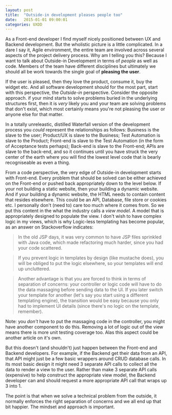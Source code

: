 ```yaml
---
layout: post
title:  "Outside-in development pleases people too"
date:   2015-01-01 09:00:01
categories: UXDD
---
```


As a Front-end developer I find myself nicely positioned between UX and Backend development. But the wholistic picture is a little complicated. In a dare I say it, Agile environment, the entire team are involved across several aspects of the project delivery process. Why am I telling you this? Because I want to talk about Outside-in Development in terms of *people* as well as code. Members of the team have different disciplines but ultimately we should all be work towards the single goal of **pleasing the user**.

If the user is pleased, then they love the product, consume it, buy the widget etc. And all software development should for the most part, start with this perspective, the *Outside-in* perspective. Consider the opposite approach. if your mind starts to solve problems buried in the underlying structures first, then it is *very* likely you and your team are solving problems that don't exist, which most certainly means you're not pleasing the user or anyone else for that matter.

In a totally unreleastic, distilled Waterfall version of the development process you *could* represent the relationships as follows: Business is the slave to the user; Product/UX is slave to the Business; Test Automation is slave to the Product; Front-end is slave to the Test Automation (in the form of Acceptance tests perhaps); Back-end is slave to the Front-end; APIs are slave to the back-end, and so it continues until you have struck the very center of the earth where you will find the lowest level code that is bearly recogniseable as even a thing.

From a code perspective, the very edge of Outside-in development starts with Front-end. Every problem that should be solved can be either achieved on the Front-end or pushed back appropriately down to the level below. If your not building a static website, then your building a dynamic website. And if your building a dynamic website,  the HTML needs to contain content that resides elsewhere. This could be an API, Database, file store or cookies etc. I personally don't (need to) care too much where it comes from. So we put this content in the what the industry calls a *view model*. A model that is appropriately designed to populate the view. I don't wish to have complex logic in my views, which is why Logic-less templating has become popular, as an answer on Stackoverflow indicates:

> In the old JSP days, it was very common to have JSP files sprinkled with Java code, which made refactoring much harder, since you had your code scattered.

> If you prevent logic in templates by design (like mustache does), you will be obliged to put the logic elsewhere, so your templates will end up uncluttered.

> Another advantage is that you are forced to think in terms of separation of concerns: your controller or logic code will have to do the data massaging before sending data to the UI. If you later switch your template for another (let's say you start using a different templating engine), the transition would be easy because you only had to implement UI details (since there's no logic on the template, remember).

Note: you *don't* have to put the massaging code in the controller, you might have another component to do this. Removing a lot of logic out of the view means there is more unit testing coverage too. Alas this aspect could be another article on it's own.

But this doesn't (and shouldn't) just happen between the Front-end and Backend developers. For example, if the Backend get their data from an API, that API might just be a few basic wrappers around CRUD database calls. In its most basic design it might need 3 separate API calls to collect all the data to render a view to the user. Rather than make 3 separate API calls (expensive) to help construct the appropriate view model, the Backend developer can and should request a more appropriate API call that wraps up 3 into 1.

The point is that when we solve a technical problem from the outside, it normally enforces the right separation of concerns and we all end up that bit happier. The mindset and approach is important.